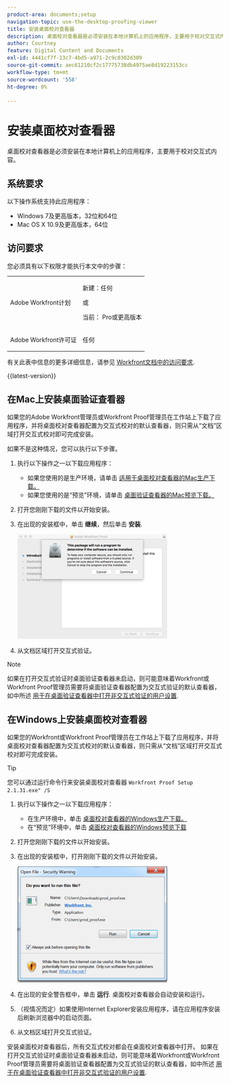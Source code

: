 ```yaml
---
product-area: documents;setup
navigation-topic: use-the-desktop-proofing-viewer
title: 安装桌面校对查看器
description: 桌面校对查看器是必须安装在本地计算机上的应用程序，主要用于校对交互式内容。
author: Courtney
feature: Digital Content and Documents
exl-id: 4441cf7f-13c7-4bd5-a971-2c9c0302d309
source-git-commit: aec61210cf2c17775738db4975ae8d19223153cc
workflow-type: tm+mt
source-wordcount: '558'
ht-degree: 0%

---
```


# 安装桌面校对查看器

<!--Audited: 12/2023-->

桌面校对查看器是必须安装在本地计算机上的应用程序，主要用于校对交互式内容。

## 系统要求

以下操作系统支持此应用程序：

* Windows 7及更高版本，32位和64位
* Mac OS X 10.9及更高版本，64位

## 访问要求

您必须具有以下权限才能执行本文中的步骤：

<table style="table-layout:auto"> 
 <col> 
 <col> 
 <tbody> 
  <tr> 
   <td role="rowheader">Adobe Workfront计划</td> 
   <td> <p>新建：任何</p> <p>或</p> <p>当前： Pro或更高版本</p> </td> 
  </tr> 
  <tr> 
   <td role="rowheader">Adobe Workfront许可证</td> 
   <td> <p>任何</p></td> 
  </tr> 
 </tbody> 
</table>

有关此表中信息的更多详细信息，请参见 [Workfront文档中的访问要求](/help/quicksilver/administration-and-setup/add-users/access-levels-and-object-permissions/access-level-requirements-in-documentation.md).

{{latest-version}}

## 在Mac上安装桌面验证查看器

如果您的Adobe Workfront管理员或Workfront Proof管理员在工作站上下载了应用程序，并将桌面校对查看器配置为交互式校对的默认查看器，则只需从“文档”区域打开交互式校对即可完成安装。

如果不是这种情况，您可以执行以下步骤。

1. 执行以下操作之一以下载应用程序：

   * 如果您使用的是生产环境，请单击 [适用于桌面校对查看器的Mac生产下载。](https://assets.proofhq.com/nativeviewer/desktop_viewer/Workfront+Proof-2.1.32.pkg)
   * 如果您使用的是“预览”环境，请单击 [桌面验证查看器的Mac预览下载。](https://assets.preview.proofhq.com/nativeviewer/desktop_viewer/Workfront+Proof+Preview-2.1.32.pkg)

1. 打开您刚刚下载的文件以开始安装。
1. 在出现的安装框中，单击 **继续**，然后单击 **安装**.

   ![00000776.png](assets/00000776-350x244.png)

1. 从文档区域打开交互式验证。

>[!NOTE]
>
>如果在打开交互式验证时桌面验证查看器未启动，则可能意味着Workfront或Workfront Proof管理员需要将桌面验证查看器配置为交互式验证的默认查看器，如中所述 [用于在桌面验证查看器中打开非交互式验证的用户设置](../../../workfront-proof/wp-work-proofsfiles/review-proofs-dpv/destop-proofing-viewer.md#user-setting-for-opening-non-interactive-proofs-in-the-desktop-proofing-viewer).

## 在Windows上安装桌面校对查看器

如果您的Workfront或Workfront Proof管理员在工作站上下载了应用程序，并将桌面校对查看器配置为交互式校对的默认查看器，则只需从“文档”区域打开交互式校对即可完成安装。

>[!TIP]
>
>您可以通过运行命令行来安装桌面校对查看器 `Workfront Proof Setup 2.1.31.exe" /S`

1. 执行以下操作之一以下载应用程序：

   * 在生产环境中，单击 [桌面校对查看器的Windows生产下载。](https://assets.proofhq.com/nativeviewer/desktop_viewer/Workfront+Proof+Setup+2.1.32.exe)
   * 在“预览”环境中，单击 [桌面校对查看器的Windows预览下载](https://assets.preview.proofhq.com/nativeviewer/desktop_viewer/Workfront+Proof+Preview+Setup+2.1.32.exe)

1. 打开您刚刚下载的文件以开始安装。
1. 在出现的安装框中，打开刚刚下载的文件以开始安装。

   ![Screen_Shot_2018-05-02_at_10.56.55_AM.png](assets/screen-shot-2018-05-02-at-10.56.55-am-350x271.png)

1. 在出现的安全警告框中，单击 **运行**. 桌面校对查看器会自动安装和运行。
1. （视情况而定）如果使用Internet Explorer安装应用程序，请在应用程序安装后刷新浏览器中的启动页面。
1. 从文档区域打开交互式验证。

安装桌面校对查看器后，所有交互式校对都会在桌面校对查看器中打开。 如果在打开交互式验证时桌面验证查看器未启动，则可能意味着Workfront或Workfront Proof管理员需要将桌面验证查看器配置为交互式验证的默认查看器，如中所述 [用于在桌面验证查看器中打开非交互式验证的用户设置](../../../workfront-proof/wp-work-proofsfiles/review-proofs-dpv/destop-proofing-viewer.md#user-setting-for-launching-non-interactive-proofs).
